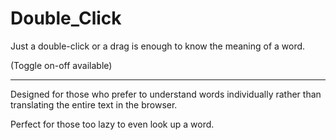 # Double_Click
Just a double-click or a drag is enough to know the meaning of a word.

(Toggle on-off available)


----------------------------------------


Designed for those who prefer to understand words individually rather than translating the entire text in the browser.

Perfect for those too lazy to even look up a word.



